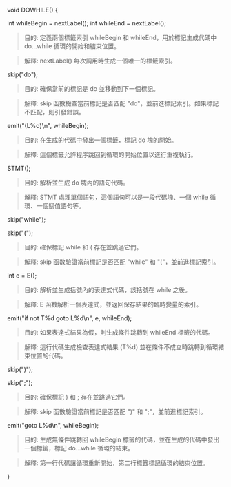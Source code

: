 void DOWHILE() {

  int whileBegin = nextLabel();
  int whileEnd = nextLabel();
> 目的: 定義兩個標籤索引 whileBegin 和 whileEnd，用於標記生成代碼中 do...while 循環的開始和結束位置。

> 解釋: nextLabel() 每次調用時生成一個唯一的標籤索引。

  skip("do");

> 目的: 確保當前的標記是 do 並移動到下一個標記。
    
>解釋: skip 函數檢查當前標記是否匹配 "do"，並前進標記索引。如果標記不匹配，則引發錯誤。

  emit("(L%d)\n", whileBegin);

> 目的: 在生成的代碼中發出一個標籤，標記 do 塊的開始。

> 解釋: 這個標籤允許程序跳回到循環的開始位置以進行重複執行。

  STMT();

> 目的: 解析並生成 do 塊內的語句代碼。

> 解釋: STMT 處理單個語句，這個語句可以是一段代碼塊、一個 while 循環、一個賦值語句等。
  
  skip("while");
  
  skip("(");
  
> 目的: 確保標記 while 和 ( 存在並跳過它們。

>解釋: skip 函數驗證當前標記是否匹配 "while" 和 "("，並前進標記索引。

  int e = E();
  
> 目的: 解析並生成括號內的表達式代碼，該括號在 while 之後。

>解釋: E 函數解析一個表達式，並返回保存結果的臨時變量的索引。

  emit("if not T%d goto L%d\n", e, whileEnd);

> 目的: 如果表達式結果為假，則生成條件跳轉到 whileEnd 標籤的代碼。

> 解釋: 這行代碼生成檢查表達式結果 (T%d) 並在條件不成立時跳轉到循環結束位置的代碼。

  skip(")");
  
  skip(";");

>目的: 確保標記 ) 和 ; 存在並跳過它們。

>解釋: skip 函數驗證當前標記是否匹配 ")" 和 ";"，並前進標記索引。

  emit("goto L%d\n", whileBegin);

> 目的: 生成無條件跳轉回 whileBegin 標籤的代碼，並在生成的代碼中發出一個標籤，標記 do...while 循環的結束。

> 解釋: 第一行代碼讓循環重新開始，第二行標籤標記循環的結束位置。

}